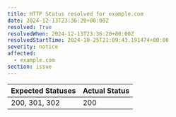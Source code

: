 ```yaml
---
title: HTTP Status resolved for example.com
date: 2024-12-13T23:36:20+00:00Z
resolved: True
resolvedWhen: 2024-12-13T23:36:20+00:00Z
resolvedStartTime: 2024-10-25T21:09:43.191474+00:00
severity: notice
affected:
  - example.com
section: issue
---
```


| Expected Statuses | Actual Status  |
|-------------------|----------------|
| 200, 301, 302 | 200 |
